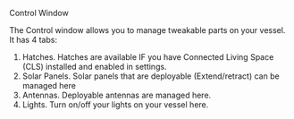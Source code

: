 Control Window



The Control window allows you to manage tweakable parts on your vessel.  It has 4 tabs:

1.  Hatches.  Hatches are available IF you have Connected Living Space (CLS) installed and enabled in settings.
2.  Solar Panels.  Solar panels that are deployable (Extend/retract) can be managed here
3.  Antennas.  Deployable antennas are managed here.
4.  Lights.  Turn on/off your lights on your vessel here.
